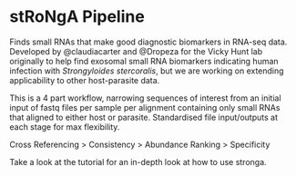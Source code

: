 # stRoNgA Pipeline
Finds small RNAs that make good diagnostic biomarkers in RNA-seq data. Developed by @claudiacarter and @Dropeza for the Vicky Hunt lab originally to help find exosomal small RNA biomarkers indicating human infection with _Strongyloides stercoralis_, but we are working on extending applicability to other host-parasite data.

This is a 4 part workflow, narrowing sequences of interest from an initial input of fastq files per sample per alignment containing only small RNAs that aligned to either host or parasite. Standardised file input/outputs at each stage for max flexibility.

Cross Referencing > Consistency > Abundance Ranking > Specificity

Take a look at the tutorial for an in-depth look at how to use stronga.
